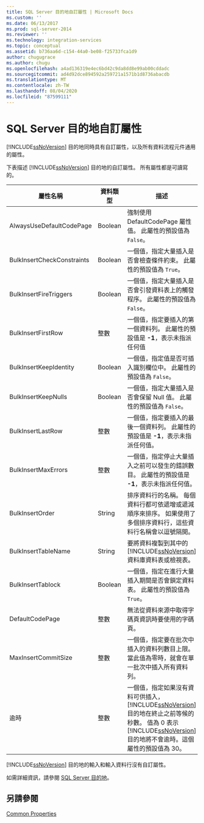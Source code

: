 ```yaml
---
title: SQL Server 目的地自訂屬性 | Microsoft Docs
ms.custom: ''
ms.date: 06/13/2017
ms.prod: sql-server-2014
ms.reviewer: ''
ms.technology: integration-services
ms.topic: conceptual
ms.assetid: b736aa6d-c154-44a0-be08-f25733fca1d9
author: chugugrace
ms.author: chugu
ms.openlocfilehash: a4ad136319e4ec6bd42c9da8dd8e99ab00cddadc
ms.sourcegitcommit: ad4d92dce894592a259721a1571b1d8736abacdb
ms.translationtype: MT
ms.contentlocale: zh-TW
ms.lasthandoff: 08/04/2020
ms.locfileid: "87599111"
---
```

# <a name="sql-server-destination-custom-properties"></a>SQL Server 目的地自訂屬性
  [!INCLUDE[ssNoVersion](../../includes/ssnoversion-md.md)] 目的地同時具有自訂屬性，以及所有資料流程元件通用的屬性。  
  
 下表描述 [!INCLUDE[ssNoVersion](../../includes/ssnoversion-md.md)] 目的地的自訂屬性。 所有屬性都是可讀寫的。  
  
|屬性名稱|資料類型|描述|  
|-------------------|---------------|-----------------|  
|AlwaysUseDefaultCodePage|Boolean|強制使用 DefaultCodePage 屬性值。 此屬性的預設值為 `False`。|  
|BulkInsertCheckConstraints|Boolean|一個值，指定大量插入是否會檢查條件約束。 此屬性的預設值為 `True`。|  
|BulkInsertFireTriggers|Boolean|一個值，指定大量插入是否會引發資料表上的觸發程序。 此屬性的預設值為 `False`。|  
|BulkInsertFirstRow|整數|一個值，指定要插入的第一個資料列。 此屬性的預設值是 **-1**，表示未指派任何值|  
|BulkInsertKeepIdentity|Boolean|一個值，指定值是否可插入識別欄位中。 此屬性的預設值為 `False`。|  
|BulkInsertKeepNulls|Boolean|一個值，指定大量插入是否會保留 Null 值。 此屬性的預設值為 `False`。|  
|BulkInsertLastRow|整數|一個值，指定要插入的最後一個資料列。 此屬性的預設值是 **-1**，表示未指派任何值。|  
|BulkInsertMaxErrors|整數|一個值，指定停止大量插入之前可以發生的錯誤數目。 此屬性的預設值是 **-1**，表示未指派任何值。|  
|BulkInsertOrder|String|排序資料行的名稱。 每個資料行都可依遞增或遞減順序來排序。 如果使用了多個排序資料行，這些資料行名稱會以逗號隔開。|  
|BulkInsertTableName|String|要將資料複製到其中的 [!INCLUDE[ssNoVersion](../../includes/ssnoversion-md.md)] 資料庫資料表或檢視表。|  
|BulkInsertTablock|Boolean|一個值，指定在進行大量插入期間是否會鎖定資料表。 此屬性的預設值為 `True`。|  
|DefaultCodePage|整數|無法從資料來源中取得字碼頁資訊時要使用的字碼頁。|  
|MaxInsertCommitSize|整數|一個值，指定要在批次中插入的資料列數目上限。 當此值為零時，就會在單一批次中插入所有資料列。|  
|逾時|整數|一個值，指定如果沒有資料可供插入， [!INCLUDE[ssNoVersion](../../includes/ssnoversion-md.md)] 目的地在終止之前等候的秒數。 值為 0 表示 [!INCLUDE[ssNoVersion](../../includes/ssnoversion-md.md)] 目的地將不會逾時。這個屬性的預設值為 30。|  
  
 [!INCLUDE[ssNoVersion](../../includes/ssnoversion-md.md)] 目的地的輸入和輸入資料行沒有自訂屬性。  
  
 如需詳細資訊，請參閱 [SQL Server 目的地](sql-server-destination.md)。  
  
## <a name="see-also"></a>另請參閱  
 [Common Properties](../common-properties.md)  
  
  
